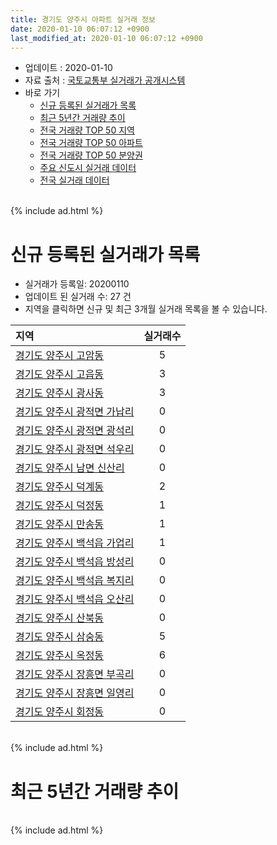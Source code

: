 ```yaml
---
title: 경기도 양주시 아파트 실거래 정보
date: 2020-01-10 06:07:12 +0900
last_modified_at: 2020-01-10 06:07:12 +0900
---
```


* 업데이트 : 2020-01-10
* 자료 출처 : [국토교통부 실거래가 공개시스템](http://rt.molit.go.kr)
* 바로 가기
    * [신규 등록된 실거래가 목록](#신규-등록된-실거래가-목록)
    * [최근 5년간 거래량 추이](#최근-5년간-거래량-추이)
    * [전국 거래량 TOP 50 지역](https://inasie.github.io/apt-trade-info/최근-3개월-전국에서-가장-거래가-많이-발생한-지역)
    * [전국 거래량 TOP 50 아파트](https://inasie.github.io/apt-trade-info/최근-3개월-전국에서-가장-거래가-많이-발생한-아파트)
    * [전국 거래량 TOP 50 분양권](https://inasie.github.io/apt-trade-info/최근-3개월-전국에서-가장-거래가-많이-발생한-분양권)
    * [주요 신도시 실거래 데이터](https://inasie.github.io/apt-trade-info/주요-신도시)
    * [전국 실거래 데이터](https://inasie.github.io/apt-trade-info/전국)

<br>
{% include ad.html %}
<br>

# 신규 등록된 실거래가 목록
* 실거래가 등록일: 20200110
* 업데이트 된 실거래 수: 27 건
* 지역을 클릭하면 신규 및 최근 3개월 실거래 목록을 볼 수 있습니다.


|지역|실거래수|
|:---|:---:|
|[경기도 양주시 고암동](https://inasie.github.io/apt-trade-info/경기도-양주시-고암동)|5|
|[경기도 양주시 고읍동](https://inasie.github.io/apt-trade-info/경기도-양주시-고읍동)|3|
|[경기도 양주시 광사동](https://inasie.github.io/apt-trade-info/경기도-양주시-광사동)|3|
|[경기도 양주시 광적면 가납리](https://inasie.github.io/apt-trade-info/경기도-양주시-광적면-가납리)|0|
|[경기도 양주시 광적면 광석리](https://inasie.github.io/apt-trade-info/경기도-양주시-광적면-광석리)|0|
|[경기도 양주시 광적면 석우리](https://inasie.github.io/apt-trade-info/경기도-양주시-광적면-석우리)|0|
|[경기도 양주시 남면 신산리](https://inasie.github.io/apt-trade-info/경기도-양주시-남면-신산리)|0|
|[경기도 양주시 덕계동](https://inasie.github.io/apt-trade-info/경기도-양주시-덕계동)|2|
|[경기도 양주시 덕정동](https://inasie.github.io/apt-trade-info/경기도-양주시-덕정동)|1|
|[경기도 양주시 만송동](https://inasie.github.io/apt-trade-info/경기도-양주시-만송동)|1|
|[경기도 양주시 백석읍 가업리](https://inasie.github.io/apt-trade-info/경기도-양주시-백석읍-가업리)|1|
|[경기도 양주시 백석읍 방성리](https://inasie.github.io/apt-trade-info/경기도-양주시-백석읍-방성리)|0|
|[경기도 양주시 백석읍 복지리](https://inasie.github.io/apt-trade-info/경기도-양주시-백석읍-복지리)|0|
|[경기도 양주시 백석읍 오산리](https://inasie.github.io/apt-trade-info/경기도-양주시-백석읍-오산리)|0|
|[경기도 양주시 산북동](https://inasie.github.io/apt-trade-info/경기도-양주시-산북동)|0|
|[경기도 양주시 삼숭동](https://inasie.github.io/apt-trade-info/경기도-양주시-삼숭동)|5|
|[경기도 양주시 옥정동](https://inasie.github.io/apt-trade-info/경기도-양주시-옥정동)|6|
|[경기도 양주시 장흥면 부곡리](https://inasie.github.io/apt-trade-info/경기도-양주시-장흥면-부곡리)|0|
|[경기도 양주시 장흥면 일영리](https://inasie.github.io/apt-trade-info/경기도-양주시-장흥면-일영리)|0|
|[경기도 양주시 회정동](https://inasie.github.io/apt-trade-info/경기도-양주시-회정동)|0|


<br>
{% include ad.html %}
<br>

# 최근 5년간 거래량 추이


<div style="width:100%;">
    <canvas id="deal_progress" height="200"></canvas>
</div>

<script>
new Chart(document.getElementById("deal_progress"), {
    type: 'line',
    data: {
        labels: ['201501','201502','201503','201504','201505','201506','201507','201508','201509','201510','201511','201512','201601','201602','201603','201604','201605','201606','201607','201608','201609','201610','201611','201612','201701','201702','201703','201704','201705','201706','201707','201708','201709','201710','201711','201712','201801','201802','201803','201804','201805','201806','201807','201808','201809','201810','201811','201812','201901','201902','201903','201904','201905','201906','201907','201908','201909','201910','201911','201912','202001'],
        datasets: [{
            label: '매매',
            pointRadius: 1,
            data: [268, 229, 450, 475, 391, 361, 350, 363, 372, 397, 259, 216, 222, 278, 393, 342, 363, 282, 304, 324, 315, 337, 195, 148, 128, 169, 219, 219, 237, 233, 221, 220, 197, 167, 187, 139, 186, 194, 270, 268, 287, 209, 254, 296, 360, 303, 215, 356, 266, 200, 234, 225, 309, 291, 216, 218, 283, 356, 382, 266, 32],
            borderColor: "rgba(255, 201, 14, 1)",
            backgroundColor: "rgba(255, 201, 14, 0.5)",
            fill: false,
            lineTension: 0
        },{
            label: '전월세',
            pointRadius: 1,
            data: [351, 301, 373, 351, 292, 313, 279, 314, 270, 263, 252, 208, 221, 249, 321, 282, 296, 493, 261, 270, 245, 292, 204, 390, 279, 328, 356, 310, 274, 399, 318, 337, 300, 257, 256, 234, 242, 211, 282, 215, 268, 463, 240, 232, 259, 324, 222, 378, 355, 264, 347, 315, 257, 294, 339, 327, 352, 572, 222, 236, 13],
            borderColor: "rgba(0, 141, 185, 1)",
            backgroundColor: "rgba(0, 141, 185, 0.5)",
            fill: false,
            lineTension: 0
        }
        ]
    },
    options: {
        responsive: true,
        title: {
            display: false
        },
        tooltips: {
            mode: 'index',
            intersect: false
        },
        hover: {
            mode: 'nearest',
            intersect: true
        },
        scales: {
            xAxes: [{
                display: true,
                scaleLabel: {
                    display: true,
                    labelString: '년/월'
                }
            }],
            yAxes: [{
                display: true,
                ticks: {
                    suggestedMin: 0,
                },
                scaleLabel: {
                    display: true,
                    labelString: '실거래 수'
                }
            }]
        }
    }
});

</script>


<br>
{% include ad.html %}
<br>

